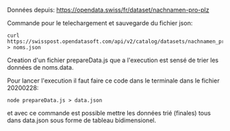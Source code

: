 Données depuis:
https://opendata.swiss/fr/dataset/nachnamen-pro-plz

Commande pour le telechargement et sauvegarde du fichier json:

```
curl https://swisspost.opendatasoft.com/api/v2/catalog/datasets/nachnamen_proplz/exports/json > noms.json
```

Creation d'un fichier prepareData.js que a l'execution est sensé de trier les données de noms.data.


Pour lancer l'execution il faut faire ce code dans le terminale dans le fichier 20200228:
```
node prepareData.js > data.json
```

et avec ce commande est possible mettre les données trié (finales) tous dans data.json sous forme de tableau bidimensionel.











